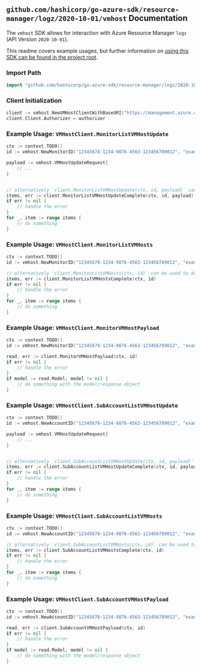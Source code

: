 
## `github.com/hashicorp/go-azure-sdk/resource-manager/logz/2020-10-01/vmhost` Documentation

The `vmhost` SDK allows for interaction with Azure Resource Manager `logz` (API Version `2020-10-01`).

This readme covers example usages, but further information on [using this SDK can be found in the project root](https://github.com/hashicorp/go-azure-sdk/tree/main/docs).

### Import Path

```go
import "github.com/hashicorp/go-azure-sdk/resource-manager/logz/2020-10-01/vmhost"
```


### Client Initialization

```go
client := vmhost.NewVMHostClientWithBaseURI("https://management.azure.com")
client.Client.Authorizer = authorizer
```


### Example Usage: `VMHostClient.MonitorListVMHostUpdate`

```go
ctx := context.TODO()
id := vmhost.NewMonitorID("12345678-1234-9876-4563-123456789012", "example-resource-group", "monitorValue")

payload := vmhost.VMHostUpdateRequest{
	// ...
}


// alternatively `client.MonitorListVMHostUpdate(ctx, id, payload)` can be used to do batched pagination
items, err := client.MonitorListVMHostUpdateComplete(ctx, id, payload)
if err != nil {
	// handle the error
}
for _, item := range items {
	// do something
}
```


### Example Usage: `VMHostClient.MonitorListVMHosts`

```go
ctx := context.TODO()
id := vmhost.NewMonitorID("12345678-1234-9876-4563-123456789012", "example-resource-group", "monitorValue")

// alternatively `client.MonitorListVMHosts(ctx, id)` can be used to do batched pagination
items, err := client.MonitorListVMHostsComplete(ctx, id)
if err != nil {
	// handle the error
}
for _, item := range items {
	// do something
}
```


### Example Usage: `VMHostClient.MonitorVMHostPayload`

```go
ctx := context.TODO()
id := vmhost.NewMonitorID("12345678-1234-9876-4563-123456789012", "example-resource-group", "monitorValue")

read, err := client.MonitorVMHostPayload(ctx, id)
if err != nil {
	// handle the error
}
if model := read.Model; model != nil {
	// do something with the model/response object
}
```


### Example Usage: `VMHostClient.SubAccountListVMHostUpdate`

```go
ctx := context.TODO()
id := vmhost.NewAccountID("12345678-1234-9876-4563-123456789012", "example-resource-group", "monitorValue", "accountValue")

payload := vmhost.VMHostUpdateRequest{
	// ...
}


// alternatively `client.SubAccountListVMHostUpdate(ctx, id, payload)` can be used to do batched pagination
items, err := client.SubAccountListVMHostUpdateComplete(ctx, id, payload)
if err != nil {
	// handle the error
}
for _, item := range items {
	// do something
}
```


### Example Usage: `VMHostClient.SubAccountListVMHosts`

```go
ctx := context.TODO()
id := vmhost.NewAccountID("12345678-1234-9876-4563-123456789012", "example-resource-group", "monitorValue", "accountValue")

// alternatively `client.SubAccountListVMHosts(ctx, id)` can be used to do batched pagination
items, err := client.SubAccountListVMHostsComplete(ctx, id)
if err != nil {
	// handle the error
}
for _, item := range items {
	// do something
}
```


### Example Usage: `VMHostClient.SubAccountVMHostPayload`

```go
ctx := context.TODO()
id := vmhost.NewAccountID("12345678-1234-9876-4563-123456789012", "example-resource-group", "monitorValue", "accountValue")

read, err := client.SubAccountVMHostPayload(ctx, id)
if err != nil {
	// handle the error
}
if model := read.Model; model != nil {
	// do something with the model/response object
}
```
